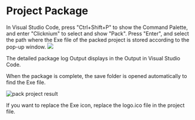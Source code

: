 # Project Package

In Visual Studio Code, press "Ctrl+Shift+P" to show the Command Palette, and enter "Clicknium" to select and show "Pack". Press "Enter", and select the path where the Exe file of the packed project is stored according to the pop-up window.
![](D:\Repos\ClickCorp\clicknium-docs\doc\img\pack_project.gif)

The detailed package log Output displays in the Output in Visual Studio Code.

When the package is complete, the save folder is opened automatically to find the Exe file. 

![pack project result](D:\Repos\ClickCorp\clicknium-docs\doc\img\pack_project_result.png)

If you want to replace the Exe icon, replace the logo.ico file in the project file. 